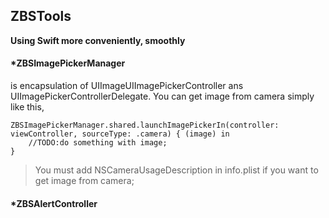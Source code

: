 ## ZBSTools 
__Using Swift more conveniently, smoothly__

#### *ZBSImagePickerManager 
is encapsulation of UIImageUIImagePickerController ans UIImagePickerControllerDelegate. 
You can get image from camera simply like this, 
```
ZBSImagePickerManager.shared.launchImagePickerIn(controller: viewController, sourceType: .camera) { (image) in
    //TODO:do something with image;
}
```
> You must add NSCameraUsageDescription in info.plist if  you want to get image from camera;

#### *ZBSAlertController

